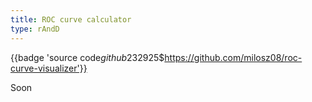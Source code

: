 ```yaml
---
title: ROC curve calculator
type: rAndD
---
```


{{badge 'source code$github$232925$https://github.com/milosz08/roc-curve-visualizer'}}

Soon
